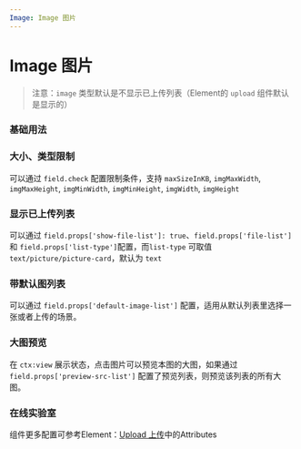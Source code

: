 ```yaml
---
Image: Image 图片
---
```

# Image 图片

> 注意：`image` 类型默认是不显示已上传列表（Element的 `upload` 组件默认是显示的）

### 基础用法

<ClientOnly>
<field-image-demo blockName="imageField1" onlineDemo="https://codepen.io/w3cmark/pen/mdbjzJO"/>
</ClientOnly>

### 大小、类型限制

可以通过 `field.check` 配置限制条件，支持 `maxSizeInKB`, `imgMaxWidth`, `imgMaxHeight`, `imgMinWidth`, `imgMinHeight`, `imgWidth`, `imgHeight`

<ClientOnly>
<field-image-demo blockName="imageField2" onlineDemo="https://codepen.io/w3cmark/pen/wvwxYar"/>
</ClientOnly>

### 显示已上传列表

可以通过 `field.props['show-file-list']: true`、`field.props['file-list']` 和 `field.props['list-type']`配置，而`list-type` 可取值`text/picture/picture-card`，默认为 `text`

<ClientOnly>
<field-image-demo blockName="imageField3" onlineDemo="https://codepen.io/w3cmark/pen/MWgBPwP"/>
</ClientOnly>

### 带默认图列表

可以通过 `field.props['default-image-list']` 配置，适用从默认列表里选择一张或者上传的场景。

<ClientOnly>
<field-image-demo blockName="imageField4" onlineDemo="https://codepen.io/w3cmark/pen/LYPBgpE"/>
</ClientOnly>

### 大图预览

在 `ctx:view` 展示状态，点击图片可以预览本图的大图，如果通过 `field.props['preview-src-list']` 配置了预览列表，则预览该列表的所有大图。

<ClientOnly>
<field-image-demo blockName="imageField5" onlineDemo="https://codepen.io/w3cmark/pen/RwbBeWG"/>
</ClientOnly>

### 在线实验室
<ClientOnly>
<ams-config name="image" type="field"/>
</ClientOnly>

组件更多配置可参考Element：[Upload 上传](http://element-cn.eleme.io/#/zh-CN/component/upload)中的Attributes
